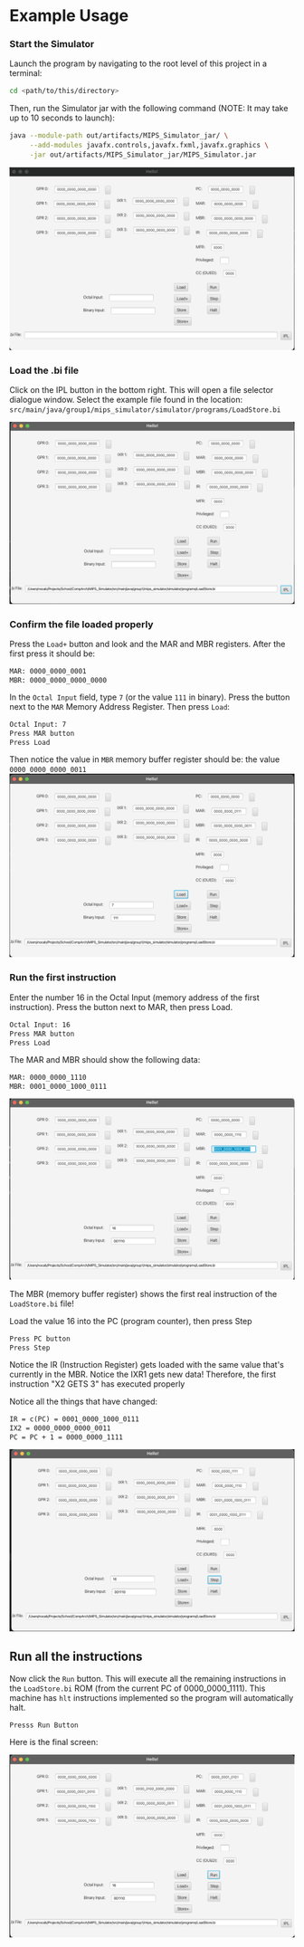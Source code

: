 # Example Usage

### Start the Simulator

Launch the program by navigating to the root level of this project in a terminal:

```bash
cd <path/to/this/directory>
```

Then, run the Simulator jar with the following command (NOTE: It may take up to 10 seconds to launch):

```bash
java --module-path out/artifacts/MIPS_Simulator_jar/ \
     --add-modules javafx.controls,javafx.fxml,javafx.graphics \
     -jar out/artifacts/MIPS_Simulator_jar/MIPS_Simulator.jar
```

![image info](./pictures/ProjectView_Default.png)

### Load the .bi file

Click on the IPL button in the bottom right. This will open a file selector dialogue window.
Select the example file found in the location: `src/main/java/group1/mips_simulator/simulator/programs/LoadStore.bi`

![image info](./pictures/LoadBi.png)

### Confirm the file loaded properly

Press the `Load+` button and look and the MAR and MBR registers.
After the first press it should be:

```
MAR: 0000_0000_0001
MBR: 0000_0000_0000_0000
```

In the `Octal Input` field, type `7` (or the value `111` in binary). Press the button next to the `MAR` Memory Address
Register. Then press `Load`:

```
Octal Input: 7
Press MAR button
Press Load
```

Then notice the value in `MBR` memory buffer register should be: the value `0000_0000_0000_0011`
![image info](./pictures/MAR7.png)

### Run the first instruction

Enter the number 16 in the Octal Input (memory address of the first instruction).
Press the button next to MAR, then press Load.

```
Octal Input: 16
Press MAR button
Press Load
```

The MAR and MBR should show the following data:

```
MAR: 0000_0000_1110
MBR: 0001_0000_1000_0111
```

![image info](./pictures/MAR16.png)

The MBR (memory buffer register) shows the first real instruction of the `LoadStore.bi` file!

Load the value 16 into the PC (program counter), then press Step

```
Press PC button
Press Step
```

Notice the IR (Instruction Register) gets loaded with the same value that's currently in the MBR.
Notice the IXR1 gets new data! Therefore, the first instruction "X2 GETS 3" has executed properly

Notice all the things that have changed:

```
IR = c(PC) = 0001_0000_1000_0111
IX2 = 0000_0000_0000_0011
PC = PC + 1 = 0000_0000_1111
```

![image info](./pictures/Step16.png)

## Run all the instructions

Now click the `Run` button. This will execute all the remaining instructions in the `LoadStore.bi` ROM (from the current
PC of 0000_0000_1111). This machine has `hlt` instructions implemented so the program will automatically halt.

```
Presss Run Button
```

Here is the final screen:

![image info](./pictures/Finish.png)
